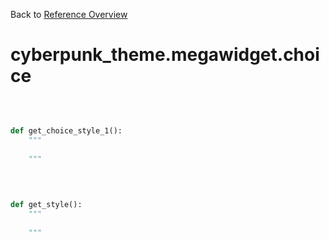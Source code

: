 
Back to [Reference Overview](https://github.com/pyrustic/cyberpunk-theme/blob/master/docs/reference/README.md)

# cyberpunk\_theme.megawidget.choice



<br>


```python

def get_choice_style_1():
    """
    
    """

```

<br>

```python

def get_style():
    """
    
    """

```

